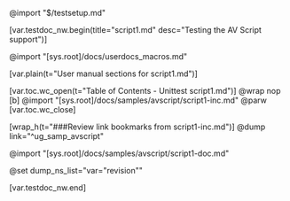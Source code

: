 @import "$/testsetup.md"

[var.testdoc_nw.begin(title="script1.md" desc="Testing the AV Script support")]



@import "[sys.root]/docs/userdocs_macros.md"

[var.plain(t="User manual sections for script1.md")]

[var.toc.wc_open(t="Table of Contents - Unittest script1.md")]
@wrap nop
[b]
@import "[sys.root]/docs/samples/avscript/script1-inc.md"
@parw
[var.toc.wc_close]

[wrap_h(t="###Review link bookmarks from script1-inc.md")]
@dump link="^ug_samp_avscript"

@import "[sys.root]/docs/samples/avscript/script1-doc.md"

@set dump_ns_list="var=\"revision\""

[var.testdoc_nw.end]
